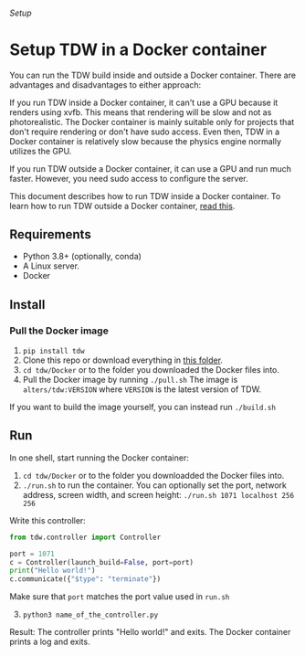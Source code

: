 ###### Setup

# Setup TDW in a Docker container

You can run the TDW build inside and outside a Docker container. There are advantages and disadvantages to either approach:

If you run TDW inside a Docker container, it can't use a GPU because it renders using xvfb. This means that rendering will be slow and not as photorealistic. The Docker container is mainly suitable only for projects that don't require rendering or don't have sudo access. Even then, TDW in a Docker container is relatively slow because the physics engine normally utilizes the GPU.

If you run TDW outside a Docker container, it can use a GPU and run much faster. However, you need sudo access to configure the server.

This document describes how to run TDW inside a Docker container. To learn how to run TDW outside a Docker container, [read this](server.md).

## Requirements

- Python 3.8+ (optionally, conda)
- A Linux server. 
- Docker

## Install

### Pull the Docker image

1. `pip install tdw`
2. Clone this repo or download everything in [this folder](https://github.com/threedworld-mit/tdw/tree/master/Docker).
3. `cd tdw/Docker` or to the folder you downloaded the Docker files into.
4. Pull the Docker image by running `./pull.sh` The image is `alters/tdw:VERSION` where `VERSION` is the latest version of TDW.

If you want to build the image yourself, you can instead run `./build.sh`

## Run

In one shell, start running the Docker container:

1. `cd tdw/Docker` or to the folder you downloadded the Docker files into.
2. `./run.sh` to run the container. You can optionally set the port, network address, screen width, and screen height: `./run.sh 1071 localhost 256 256`

Write this controller:

```python
from tdw.controller import Controller

port = 1071
c = Controller(launch_build=False, port=port)
print("Hello world!")
c.communicate({"$type": "terminate"})
```

Make sure that `port` matches the port value used in `run.sh`

3. `python3 name_of_the_controller.py`

Result: The controller prints "Hello world!" and exits. The Docker container prints a log and exits.